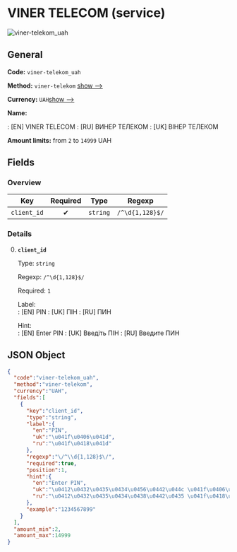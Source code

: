 
# VINER TELECOM (service) 
![viner-telekom_uah](https://static.openfintech.io/payout_methods/viner-telekom_uah/logo.svg?w=400&c=v0.59.26#w24)  

## General 
 
**Code:** `viner-telekom_uah` 
 
**Method:** `viner-telekom` 
[show -->](#) 
 
**Currency:** `UAH`[show -->](#) 
 
**Name:** 
 
:	[EN] VINER TELECOM 
:	[RU] ВИНЕР ТЕЛЕКОМ 
:	[UK] ВІНЕР ТЕЛЕКОМ 
 
**Amount limits:** from `2` to `14999` UAH 

## Fields 

### Overview 

|Key|Required|Type|Regexp| 
|:---:|:---:|:---:|:---:| 
|`client_id`|✔|`string`|`/^\d{1,128}$/`| 
 

### Details 
 
0. **`client_id`** 
 
	Type: `string` 
 
	Regexp: `/^\d{1,128}$/` 
 
	Required: `1` 
 
	Label:  
	: [EN] PIN 
	: [UK] ПІН 
	: [RU] ПИН 
 
	Hint:  
	: [EN] Enter PIN 
	: [UK] Введіть ПІН 
	: [RU] Введите ПИН 
 

## JSON Object 

```json
{
  "code":"viner-telekom_uah",
  "method":"viner-telekom",
  "currency":"UAH",
  "fields":[
    {
      "key":"client_id",
      "type":"string",
      "label":{
        "en":"PIN",
        "uk":"\u041f\u0406\u041d",
        "ru":"\u041f\u0418\u041d"
      },
      "regexp":"\/^\\d{1,128}$\/",
      "required":true,
      "position":1,
      "hint":{
        "en":"Enter PIN",
        "uk":"\u0412\u0432\u0435\u0434\u0456\u0442\u044c \u041f\u0406\u041d",
        "ru":"\u0412\u0432\u0435\u0434\u0438\u0442\u0435 \u041f\u0418\u041d"
      },
      "example":"1234567899"
    }
  ],
  "amount_min":2,
  "amount_max":14999
}
```  
